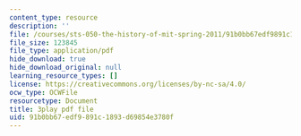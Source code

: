 ```yaml
---
content_type: resource
description: ''
file: /courses/sts-050-the-history-of-mit-spring-2011/91b0bb67edf9891c1893d69854e3780f_ZL0yOsnLDsQ.pdf
file_size: 123845
file_type: application/pdf
hide_download: true
hide_download_original: null
learning_resource_types: []
license: https://creativecommons.org/licenses/by-nc-sa/4.0/
ocw_type: OCWFile
resourcetype: Document
title: 3play pdf file
uid: 91b0bb67-edf9-891c-1893-d69854e3780f
---
```

